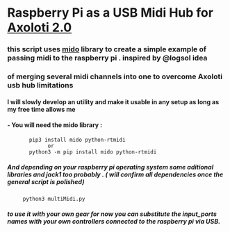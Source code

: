 # Raspberry Pi as a USB Midi Hub for<a href="https://github.com/axoloti/axoloti/releases/tag/2.0.0/"> Axoloti 2.0 </a>

### this script uses <a href="https://pypi.org/project/mido/">mido</a> library to create a simple example of passing midi to the raspberry pi . inspired by @logsol idea
### of merging several midi channels into one to overcome Axoloti usb hub limitations 

#### I will slowly develop an utility and make it usable in any setup as long as my free time allows me 
 
#### - You will need the mido library :
           pip3 install mido python-rtmidi
                 or
           python3 -m pip install mido python-rtmidi
           
##### And depending on your raspberry pi operating system some aditional libraries and jack1 too probably . ( will confirm all dependencies once the general script is polished)

         python3 multiMidi.py
##### to use it with your own gear for now you can substitute the input_ports names with your own controllers connected to the raspberry pi via USB. 
